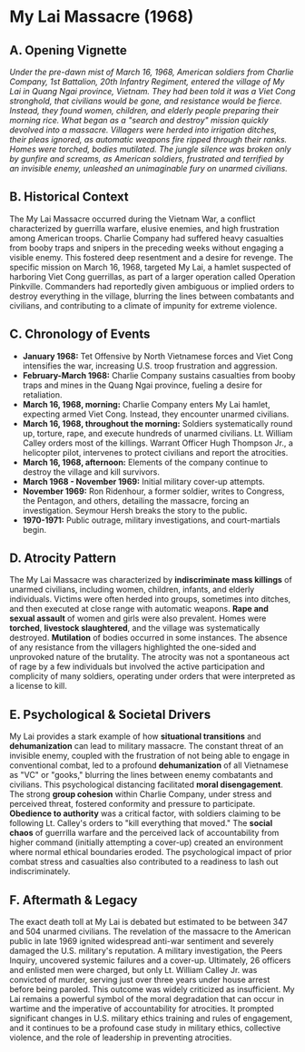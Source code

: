# My Lai Massacre (1968)

## A. Opening Vignette

*Under the pre-dawn mist of March 16, 1968, American soldiers from Charlie Company, 1st Battalion, 20th Infantry Regiment, entered the village of My Lai in Quang Ngai province, Vietnam. They had been told it was a Viet Cong stronghold, that civilians would be gone, and resistance would be fierce. Instead, they found women, children, and elderly people preparing their morning rice. What began as a "search and destroy" mission quickly devolved into a massacre. Villagers were herded into irrigation ditches, their pleas ignored, as automatic weapons fire ripped through their ranks. Homes were torched, bodies mutilated. The jungle silence was broken only by gunfire and screams, as American soldiers, frustrated and terrified by an invisible enemy, unleashed an unimaginable fury on unarmed civilians.*

## B. Historical Context

The My Lai Massacre occurred during the Vietnam War, a conflict characterized by guerrilla warfare, elusive enemies, and high frustration among American troops. Charlie Company had suffered heavy casualties from booby traps and snipers in the preceding weeks without engaging a visible enemy. This fostered deep resentment and a desire for revenge. The specific mission on March 16, 1968, targeted My Lai, a hamlet suspected of harboring Viet Cong guerrillas, as part of a larger operation called Operation Pinkville. Commanders had reportedly given ambiguous or implied orders to destroy everything in the village, blurring the lines between combatants and civilians, and contributing to a climate of impunity for extreme violence.

## C. Chronology of Events

* **January 1968:** Tet Offensive by North Vietnamese forces and Viet Cong intensifies the war, increasing U.S. troop frustration and aggression.
* **February-March 1968:** Charlie Company sustains casualties from booby traps and mines in the Quang Ngai province, fueling a desire for retaliation.
* **March 16, 1968, morning:** Charlie Company enters My Lai hamlet, expecting armed Viet Cong. Instead, they encounter unarmed civilians.
* **March 16, 1968, throughout the morning:** Soldiers systematically round up, torture, rape, and execute hundreds of unarmed civilians. Lt. William Calley orders most of the killings. Warrant Officer Hugh Thompson Jr., a helicopter pilot, intervenes to protect civilians and report the atrocities.
* **March 16, 1968, afternoon:** Elements of the company continue to destroy the village and kill survivors.
* **March 1968 - November 1969:** Initial military cover-up attempts.
* **November 1969:** Ron Ridenhour, a former soldier, writes to Congress, the Pentagon, and others, detailing the massacre, forcing an investigation. Seymour Hersh breaks the story to the public.
* **1970-1971:** Public outrage, military investigations, and court-martials begin.

## D. Atrocity Pattern

The My Lai Massacre was characterized by **indiscriminate mass killings** of unarmed civilians, including women, children, infants, and elderly individuals. Victims were often herded into groups, sometimes into ditches, and then executed at close range with automatic weapons. **Rape and sexual assault** of women and girls were also prevalent. Homes were **torched**, **livestock slaughtered**, and the village was systematically destroyed. **Mutilation** of bodies occurred in some instances. The absence of any resistance from the villagers highlighted the one-sided and unprovoked nature of the brutality. The atrocity was not a spontaneous act of rage by a few individuals but involved the active participation and complicity of many soldiers, operating under orders that were interpreted as a license to kill.

## E. Psychological & Societal Drivers

My Lai provides a stark example of how **situational transitions** and **dehumanization** can lead to military massacre. The constant threat of an invisible enemy, coupled with the frustration of not being able to engage in conventional combat, led to a profound **dehumanization** of all Vietnamese as "VC" or "gooks," blurring the lines between enemy combatants and civilians. This psychological distancing facilitated **moral disengagement**. The strong **group cohesion** within Charlie Company, under stress and perceived threat, fostered conformity and pressure to participate. **Obedience to authority** was a critical factor, with soldiers claiming to be following Lt. Calley's orders to "kill everything that moved." The **social chaos** of guerrilla warfare and the perceived lack of accountability from higher command (initially attempting a cover-up) created an environment where normal ethical boundaries eroded. The psychological impact of prior combat stress and casualties also contributed to a readiness to lash out indiscriminately.

## F. Aftermath & Legacy

The exact death toll at My Lai is debated but estimated to be between 347 and 504 unarmed civilians. The revelation of the massacre to the American public in late 1969 ignited widespread anti-war sentiment and severely damaged the U.S. military's reputation. A military investigation, the Peers Inquiry, uncovered systemic failures and a cover-up. Ultimately, 26 officers and enlisted men were charged, but only Lt. William Calley Jr. was convicted of murder, serving just over three years under house arrest before being paroled. This outcome was widely criticized as insufficient. My Lai remains a powerful symbol of the moral degradation that can occur in wartime and the imperative of accountability for atrocities. It prompted significant changes in U.S. military ethics training and rules of engagement, and it continues to be a profound case study in military ethics, collective violence, and the role of leadership in preventing atrocities.
